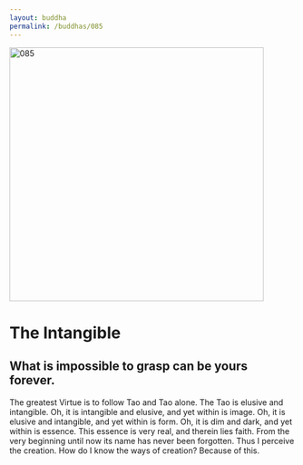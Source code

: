 ```yaml
---
layout: buddha
permalink: /buddhas/085
---
```


<div class="uk-text-center">
<img src="{{"/assets/img/buddhas/buddha-085.jpg" | relative_url}}" alt="085"  width="448" height="448"></div>

# The Intangible

## What is impossible to grasp can be yours forever.



The greatest Virtue is to follow Tao and Tao alone.
The Tao is elusive and intangible.
Oh, it is intangible and elusive, and yet within is image.
Oh, it is elusive and intangible, and yet within is form.
Oh, it is dim and dark, and yet within is essence.
This essence is very real, and therein lies faith.
From the very beginning until now its name has never been forgotten.
Thus I perceive the creation.
How do I know the ways of creation?
Because of this.
